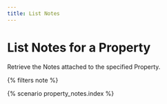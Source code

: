 ```yaml
---
title: List Notes
---
```


# List Notes for a Property

Retrieve the Notes attached to the specified Property.

{% filters note %}

{% scenario property_notes.index %}
